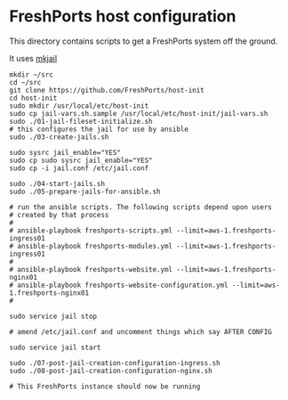 # FreshPorts host configuration

This directory contains scripts to get a FreshPorts system off the ground.

It uses [mkjail](https://github.com/mkjail/mkjail)

    mkdir ~/src
    cd ~/src
    git clone https://github.com/FreshPorts/host-init
    cd host-init
    sudo mkdir /usr/local/etc/host-init
    sudo cp jail-vars.sh.sample /usr/local/etc/host-init/jail-vars.sh
    sudo ./01-jail-fileset-initialize.sh
    # this configures the jail for use by ansible
    sudo ./03-create-jails.sh

    sudo sysrc jail_enable="YES"
    sudo cp sudo sysrc jail_enable="YES"
    sudo cp -i jail.conf /etc/jail.conf

    sudo ./04-start-jails.sh
    sudo ./05-prepare-jails-for-ansible.sh

    # run the ansible scripts. The following scripts depend upon users
    # created by that process
    #
    # ansible-playbook freshports-scripts.yml --limit=aws-1.freshports-ingress01
    # ansible-playbook freshports-modules.yml --limit=aws-1.freshports-ingress01
    #
    # ansible-playbook freshports-website.yml --limit=aws-1.freshports-nginx01
    # ansible-playbook freshports-website-configuration.yml --limit=aws-1.freshports-nginx01
    # 

    sudo service jail stop

    # amend /etc/jail.conf and uncomment things which say AFTER CONFIG

    sudo service jail start

    sudo ./07-post-jail-creation-configuration-ingress.sh
    sudo ./08-post-jail-creation-configuration-nginx.sh

    # This FreshPorts instance should now be running
